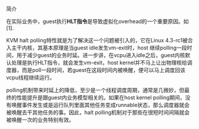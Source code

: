 
简介

在实际业务中，guest执行**HLT指令**是导致虚拟化overhead的一个重要原因。如[1].

KVM halt polling特性就是为了解决这一个问题被引入的，它在Linux 4.3-rc1被合入主干内核，其基本原理是当guest idle发生vm-exit时，host 继续polling一段时间，用于减少guest的业务时延。进一步讲，在vcpu进入idle之后，guest内核默认处理是执行HLT指令，就会发生vm-exit，host kernel并不马上让出物理核给调度器，而是poll一段时间，若guest在这段时间内被唤醒，便可以马上调度回该vcpu线程继续运行。

polling机制带来时延上的降低，至少是一个线程调度周期，通常是几微妙，但最终的性能提升是跟guest内业务模型相关的。如果在host kernel polling期间，没有唤醒事件发生或是运行队列里面其他任务变成runnable状态，那么调度器就会被唤醒去干其他任务的事。因此，halt polling机制对于那些在很短时间间隔就会被唤醒一次的业务特别有效。